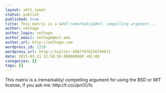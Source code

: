 ```yaml
---
layout: aktt_tweet
status: publish
published: true
title: This matrix is a &#47;remarkably&#47; compelling argument...
author: nelhage
author_login: nelhage
author_email: nelhage@mit.edu
author_url: http://nelhage.com
wordpress_id: 1210
wordpress_url: http://twitter-49877676256796672
date: 2011-03-21 12:58:59.000000000 +01:00
categories: []
tags: []
---
```

This matrix is a &#47;remarkably&#47; compelling argument for using the BSD or MIT license, if you ask me: http:&#47;&#47;t.co&#47;JpnOU1c
